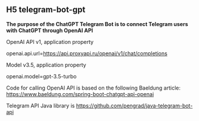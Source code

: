 ## H5 telegram-bot-gpt  

**The purpose of the ChatGPT Telegram Bot is to connect Telegram users with ChatGPT through OpenAI API**  

OpenAI API v1, application property  

openai.api.url=https://api.proxyapi.ru/openai/v1/chat/completions  

Model v3.5, application property  

openai.model=gpt-3.5-turbo  

Code for calling OpenAI API is based on the following Baeldung article: https://www.baeldung.com/spring-boot-chatgpt-api-openai  

Telegram API Java library is https://github.com/pengrad/java-telegram-bot-api  